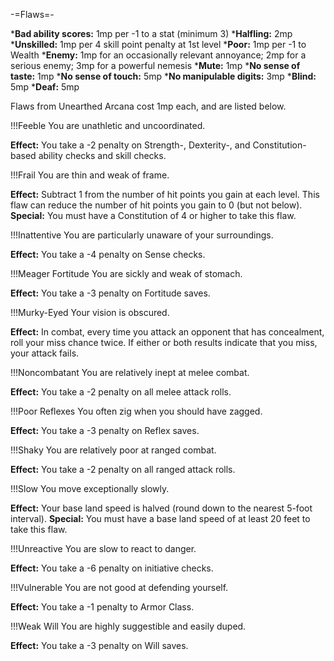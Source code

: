 -=Flaws=-

*__Bad ability scores:__ 1mp per -1 to a stat (minimum 3)
*__Halfling:__ 2mp
*__Unskilled:__ 1mp per 4 skill point penalty at 1st level
*__Poor:__ 1mp per -1 to Wealth
*__Enemy:__ 1mp for an occasionally relevant annoyance; 2mp for a serious enemy; 3mp for a powerful nemesis
*__Mute:__ 1mp
*__No sense of taste:__ 1mp
*__No sense of touch:__ 5mp
*__No manipulable digits:__ 3mp
*__Blind:__ 5mp
*__Deaf:__ 5mp

Flaws from Unearthed Arcana cost 1mp each, and are listed below.

!!!Feeble
You are unathletic and uncoordinated.

__Effect:__ You take a -2 penalty on Strength-, Dexterity-, and Constitution-based ability checks and skill checks.

!!!Frail
You are thin and weak of frame.

__Effect:__ Subtract 1 from the number of hit points you gain at each level. This flaw can reduce the number of hit points you gain to 0 (but not below).
__Special:__ You must have a Constitution of 4 or higher to take this flaw.

!!!Inattentive
You are particularly unaware of your surroundings.

__Effect:__ You take a -4 penalty on Sense checks.

!!!Meager Fortitude
You are sickly and weak of stomach.

__Effect:__ You take a -3 penalty on Fortitude saves.

!!!Murky-Eyed
Your vision is obscured.

__Effect:__ In combat, every time you attack an opponent that has concealment, roll your miss chance twice. If either or both results indicate that you miss, your attack fails.

!!!Noncombatant
You are relatively inept at melee combat.

__Effect:__ You take a -2 penalty on all melee attack rolls.

!!!Poor Reflexes
You often zig when you should have zagged.

__Effect:__ You take a -3 penalty on Reflex saves.

!!!Shaky
You are relatively poor at ranged combat.

__Effect:__ You take a -2 penalty on all ranged attack rolls.

!!!Slow
You move exceptionally slowly.

__Effect:__ Your base land speed is halved (round down to the nearest 5-foot interval).
__Special:__ You must have a base land speed of at least 20 feet to take this flaw.

!!!Unreactive
You are slow to react to danger.

__Effect:__ You take a -6 penalty on initiative checks.

!!!Vulnerable
You are not good at defending yourself.

__Effect:__ You take a -1 penalty to Armor Class.

!!!Weak Will
You are highly suggestible and easily duped.

__Effect:__ You take a -3 penalty on Will saves.

